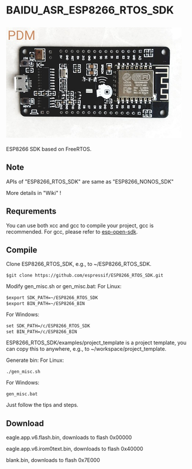 # BAIDU_ASR_ESP8266_RTOS_SDK #
![login](https://github.com/achinwoo/BAIDU_ASR_ESP8266/blob/master/documents/8266.jpg)
----------

ESP8266 SDK based on FreeRTOS.
   
## Note ##

APIs of "ESP8266_RTOS_SDK" are same as "ESP8266_NONOS_SDK"

More details in "Wiki" !

## Requrements ##

You can use both xcc and gcc to compile your project, gcc is recommended.
For gcc, please refer to [esp-open-sdk](https://github.com/pfalcon/esp-open-sdk).

  
## Compile ##

Clone ESP8266_RTOS_SDK, e.g., to ~/ESP8266_RTOS_SDK.

    $git clone https://github.com/espressif/ESP8266_RTOS_SDK.git

Modify gen_misc.sh or gen_misc.bat:
For Linux:

    $export SDK_PATH=~/ESP8266_RTOS_SDK
    $export BIN_PATH=~/ESP8266_BIN

For Windows:

    set SDK_PATH=/c/ESP8266_RTOS_SDK
    set BIN_PATH=/c/ESP8266_BIN

ESP8266_RTOS_SDK/examples/project_template is a project template, you can copy this to anywhere, e.g., to ~/workspace/project_template.

Generate bin: 
For Linux:

    ./gen_misc.sh

For Windows:

    gen_misc.bat
   
Just follow the tips and steps.

## Download ##

eagle.app.v6.flash.bin, downloads to flash 0x00000

eagle.app.v6.irom0text.bin, downloads to flash 0x40000

blank.bin, downloads to flash 0x7E000
